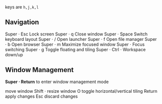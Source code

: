 <direction> keys are `h,j,k,l`

## Navigation

Super ⋅ Esc                Lock screen
Super ⋅ q                  Close window
Super ⋅ Space              Switch keyboard layout 
Super ⋅ /                  Open launcher
Super ⋅ f                  Open file manager
Super ⋅ b                  Open browser
Super ⋅ m                  Maximize focused window
Super ⋅ <direction>        Focus switching
Super ⋅ g                  Toggle floating and tiling
Super ⋅ Ctrl ⋅ <direction> Workspace down/up

## Window Management 

**Super ⋅ Return** to enter window management mode

<direction>                 move window
Shift  ⋅ <direction>        resize window
O                           toggle horizontal/vertical tiling
Return                      apply changes
Esc                         discard changes

